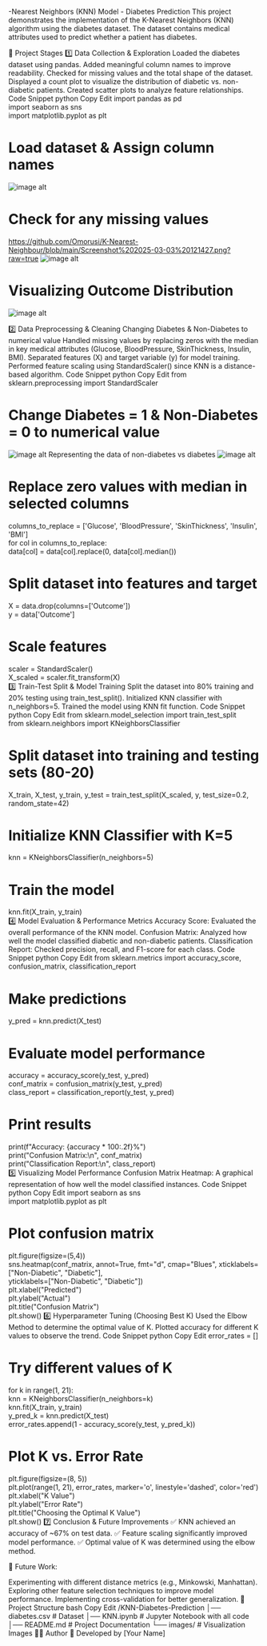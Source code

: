 -Nearest Neighbors (KNN) Model - Diabetes Prediction
This project demonstrates the implementation of the K-Nearest Neighbors (KNN) algorithm using the diabetes dataset. The dataset contains medical attributes used to predict whether a patient has diabetes.

📌 Project Stages
1️⃣ Data Collection & Exploration
Loaded the diabetes dataset using pandas.
Added meaningful column names to improve readability.
Checked for missing values and the total shape of the dataset.
Displayed a count plot to visualize the distribution of diabetic vs. non-diabetic patients.
Created scatter plots to analyze feature relationships.
Code Snippet
python
Copy
Edit
import pandas as pd  
import seaborn as sns  
import matplotlib.pyplot as plt  

# Load dataset & Assign column names 
![image alt](https://github.com/Omorusi/K-Nearest-Neighbour/blob/main/Screenshot%202025-03-03%20121313.png)


# Check for any missing values 
https://github.com/Omorusi/K-Nearest-Neighbour/blob/main/Screenshot%202025-03-03%20121427.png?raw=true
![image alt](https://github.com/Omorusi/K-Nearest-Neighbour/blob/main/Screenshot%202025-03-03%20121427.png?raw=true
)
# Visualizing Outcome Distribution  
![image alt]()

2️⃣ Data Preprocessing & Cleaning
Changing Diabetes & Non-Diabetes to numerical value 
Handled missing values by replacing zeros with the median in key medical attributes (Glucose, BloodPressure, SkinThickness, Insulin, BMI).
Separated features (X) and target variable (y) for model training.
Performed feature scaling using StandardScaler() since KNN is a distance-based algorithm.
Code Snippet
python
Copy
Edit
from sklearn.preprocessing import StandardScaler  
# Change Diabetes = 1 & Non-Diabetes = 0  to numerical value 
![image alt](https://github.com/Omorusi/K-Nearest-Neighbour/blob/main/Screenshot%202025-03-03%20121959.png?raw=true)
Representing the data of non-diabetes vs diabetes
![image alt](https://github.com/Omorusi/K-Nearest-Neighbour/blob/main/Screenshot%202025-03-03%20122042.png?raw=true)
# Replace zero values with median in selected columns  
columns_to_replace = ['Glucose', 'BloodPressure', 'SkinThickness', 'Insulin', 'BMI']  
for col in columns_to_replace:  
    data[col] = data[col].replace(0, data[col].median())  

# Split dataset into features and target  
X = data.drop(columns=['Outcome'])  
y = data['Outcome']  

# Scale features  
scaler = StandardScaler()  
X_scaled = scaler.fit_transform(X)  
3️⃣ Train-Test Split & Model Training
Split the dataset into 80% training and 20% testing using train_test_split().
Initialized KNN classifier with n_neighbors=5.
Trained the model using KNN fit function.
Code Snippet
python
Copy
Edit
from sklearn.model_selection import train_test_split  
from sklearn.neighbors import KNeighborsClassifier  

# Split dataset into training and testing sets (80-20)  
X_train, X_test, y_train, y_test = train_test_split(X_scaled, y, test_size=0.2, random_state=42)  

# Initialize KNN Classifier with K=5  
knn = KNeighborsClassifier(n_neighbors=5)  

# Train the model  
knn.fit(X_train, y_train)  
4️⃣ Model Evaluation & Performance Metrics
Accuracy Score: Evaluated the overall performance of the KNN model.
Confusion Matrix: Analyzed how well the model classified diabetic and non-diabetic patients.
Classification Report: Checked precision, recall, and F1-score for each class.
Code Snippet
python
Copy
Edit
from sklearn.metrics import accuracy_score, confusion_matrix, classification_report  

# Make predictions  
y_pred = knn.predict(X_test)  

# Evaluate model performance  
accuracy = accuracy_score(y_test, y_pred)  
conf_matrix = confusion_matrix(y_test, y_pred)  
class_report = classification_report(y_test, y_pred)  

# Print results  
print(f"Accuracy: {accuracy * 100:.2f}%")  
print("Confusion Matrix:\n", conf_matrix)  
print("Classification Report:\n", class_report)  
5️⃣ Visualizing Model Performance
Confusion Matrix Heatmap: A graphical representation of how well the model classified instances.
Code Snippet
python
Copy
Edit
import seaborn as sns  
import matplotlib.pyplot as plt  

# Plot confusion matrix  
plt.figure(figsize=(5,4))  
sns.heatmap(conf_matrix, annot=True, fmt="d", cmap="Blues", xticklabels=["Non-Diabetic", "Diabetic"],  
            yticklabels=["Non-Diabetic", "Diabetic"])  
plt.xlabel("Predicted")  
plt.ylabel("Actual")  
plt.title("Confusion Matrix")  
plt.show()
6️⃣ Hyperparameter Tuning (Choosing Best K)
Used the Elbow Method to determine the optimal value of K.
Plotted accuracy for different K values to observe the trend.
Code Snippet
python
Copy
Edit
error_rates = []  

# Try different values of K  
for k in range(1, 21):  
    knn = KNeighborsClassifier(n_neighbors=k)  
    knn.fit(X_train, y_train)  
    y_pred_k = knn.predict(X_test)  
    error_rates.append(1 - accuracy_score(y_test, y_pred_k))  

# Plot K vs. Error Rate  
plt.figure(figsize=(8, 5))  
plt.plot(range(1, 21), error_rates, marker='o', linestyle='dashed', color='red')  
plt.xlabel("K Value")  
plt.ylabel("Error Rate")  
plt.title("Choosing the Optimal K Value")  
plt.show()
7️⃣ Conclusion & Future Improvements
✅ KNN achieved an accuracy of ~67% on test data.
✅ Feature scaling significantly improved model performance.
✅ Optimal value of K was determined using the elbow method.

🔹 Future Work:

Experimenting with different distance metrics (e.g., Minkowski, Manhattan).
Exploring other feature selection techniques to improve model performance.
Implementing cross-validation for better generalization.
📂 Project Structure
bash
Copy
Edit
/KNN-Diabetes-Prediction
│── diabetes.csv               # Dataset
│── KNN.ipynb                  # Jupyter Notebook with all code
│── README.md                   # Project Documentation
└── images/                     # Visualization Images
👨‍💻 Author
🚀 Developed by [Your Name]

